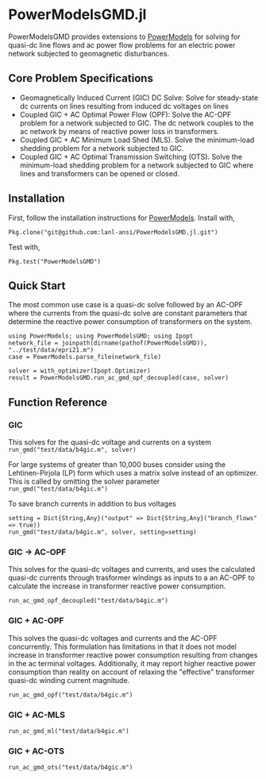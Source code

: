 # PowerModelsGMD.jl

PowerModelsGMD provides extensions to [PowerModels](https://github.com/lanl-ansi/PowerModels.jl) for solving for quasi-dc line flows 
and ac power flow problems for an electric power network subjected to geomagnetic disturbances. 


## Core Problem Specifications
* Geomagnetically Induced Current (GIC) DC Solve: Solve for steady-state dc currents on lines resulting from induced dc voltages on lines
* Coupled GIC + AC Optimal Power Flow (OPF): Solve the AC-OPF problem for a network subjected to GIC. The dc network couples to the ac network by means of reactive power loss in transformers.
* Coupled GIC + AC Minimum Load Shed (MLS). Solve the minimum-load shedding problem for a network subjected to GIC.
* Coupled GIC + AC Optimal Transmission Switching (OTS). Solve the minimum-load shedding problem for a network subjected to GIC where lines and transformers can be opened or closed.

## Installation

First, follow the installation instructions for [PowerModels](https://github.com/lanl-ansi/PowerModels.jl).
Install with,
```
Pkg.clone("git@github.com:lanl-ansi/PowerModelsGMD.jl.git")
```

Test with,
```
Pkg.test("PowerModelsGMD")
```

## Quick Start
The most common use case is a quasi-dc solve followed by an AC-OPF where the currents from the quasi-dc solve are constant parameters that 
determine the reactive power consumption of transformers on the system.

```
using PowerModels; using PowerModelsGMD; using Ipopt
network_file = joinpath(dirname(pathof(PowerModelsGMD)), "../test/data/epri21.m")
case = PowerModels.parse_file(network_file)

solver = with_optimizer(Ipopt.Optimizer)
result = PowerModelsGMD.run_ac_gmd_opf_decoupled(case, solver)
```

## Function Reference
<!-- check that the test datasets correspond to those used in the test cases -->
### GIC
This solves for the quasi-dc voltage and currents on a system
`run_gmd("test/data/b4gic.m", solver)`

For large systems of greater than 10,000 buses consider using the Lehtinen-Pirjola (LP) form which uses a matrix solve instead 
of an optimizer. This is called by omitting the solver parameter
`run_gmd("test/data/b4gic.m")`

To save branch currents in addition to bus voltages
```
setting = Dict{String,Any}("output" => Dict{String,Any}("branch_flows" => true))
run_gmd("test/data/b4gic.m", solver, setting=setting)
```
### GIC -> AC-OPF 
This solves for the quasi-dc voltages and currents, and uses the calculated quasi-dc currents through trasformer windings as
inputs to a an AC-OPF to calculate the increase in transformer reactive power consumption.

 `run_ac_gmd_opf_decoupled("test/data/b4gic.m")`

### GIC + AC-OPF 
This solves the quasi-dc voltages and currents and the AC-OPF concurrently. This formulation has limitations in that it
does not model increase in transformer reactive power consumption resulting from changes in the ac terminal voltages. 
Additionally, it may report higher reactive power consumption than reality on account of relaxing the "effective" transformer
quasi-dc winding current magnitude.

`run_ac_gmd_opf("test/data/b4gic.m")`

### GIC + AC-MLS
`run_ac_gmd_ml("test/data/b4gic.m")`


### GIC + AC-OTS 
`run_ac_gmd_ots("test/data/b4gic.m")`


